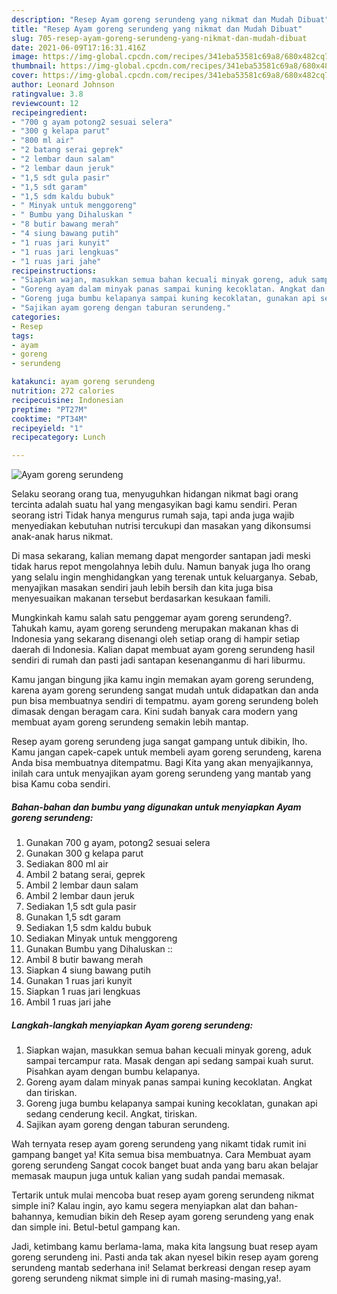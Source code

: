 ```yaml
---
description: "Resep Ayam goreng serundeng yang nikmat dan Mudah Dibuat"
title: "Resep Ayam goreng serundeng yang nikmat dan Mudah Dibuat"
slug: 705-resep-ayam-goreng-serundeng-yang-nikmat-dan-mudah-dibuat
date: 2021-06-09T17:16:31.416Z
image: https://img-global.cpcdn.com/recipes/341eba53581c69a8/680x482cq70/ayam-goreng-serundeng-foto-resep-utama.jpg
thumbnail: https://img-global.cpcdn.com/recipes/341eba53581c69a8/680x482cq70/ayam-goreng-serundeng-foto-resep-utama.jpg
cover: https://img-global.cpcdn.com/recipes/341eba53581c69a8/680x482cq70/ayam-goreng-serundeng-foto-resep-utama.jpg
author: Leonard Johnson
ratingvalue: 3.8
reviewcount: 12
recipeingredient:
- "700 g ayam potong2 sesuai selera"
- "300 g kelapa parut"
- "800 ml air"
- "2 batang serai geprek"
- "2 lembar daun salam"
- "2 lembar daun jeruk"
- "1,5 sdt gula pasir"
- "1,5 sdt garam"
- "1,5 sdm kaldu bubuk"
- " Minyak untuk menggoreng"
- " Bumbu yang Dihaluskan "
- "8 butir bawang merah"
- "4 siung bawang putih"
- "1 ruas jari kunyit"
- "1 ruas jari lengkuas"
- "1 ruas jari jahe"
recipeinstructions:
- "Siapkan wajan, masukkan semua bahan kecuali minyak goreng, aduk sampai tercampur rata. Masak dengan api sedang sampai kuah surut. Pisahkan ayam dengan bumbu kelapanya."
- "Goreng ayam dalam minyak panas sampai kuning kecoklatan. Angkat dan tiriskan."
- "Goreng juga bumbu kelapanya sampai kuning kecoklatan, gunakan api sedang cenderung kecil. Angkat, tiriskan."
- "Sajikan ayam goreng dengan taburan serundeng."
categories:
- Resep
tags:
- ayam
- goreng
- serundeng

katakunci: ayam goreng serundeng 
nutrition: 272 calories
recipecuisine: Indonesian
preptime: "PT27M"
cooktime: "PT34M"
recipeyield: "1"
recipecategory: Lunch

---
```



![Ayam goreng serundeng](https://img-global.cpcdn.com/recipes/341eba53581c69a8/680x482cq70/ayam-goreng-serundeng-foto-resep-utama.jpg)

Selaku seorang orang tua, menyuguhkan hidangan nikmat bagi orang tercinta adalah suatu hal yang mengasyikan bagi kamu sendiri. Peran seorang istri Tidak hanya mengurus rumah saja, tapi anda juga wajib menyediakan kebutuhan nutrisi tercukupi dan masakan yang dikonsumsi anak-anak harus nikmat.

Di masa  sekarang, kalian memang dapat mengorder santapan jadi meski tidak harus repot mengolahnya lebih dulu. Namun banyak juga lho orang yang selalu ingin menghidangkan yang terenak untuk keluarganya. Sebab, menyajikan masakan sendiri jauh lebih bersih dan kita juga bisa menyesuaikan makanan tersebut berdasarkan kesukaan famili. 



Mungkinkah kamu salah satu penggemar ayam goreng serundeng?. Tahukah kamu, ayam goreng serundeng merupakan makanan khas di Indonesia yang sekarang disenangi oleh setiap orang di hampir setiap daerah di Indonesia. Kalian dapat membuat ayam goreng serundeng hasil sendiri di rumah dan pasti jadi santapan kesenanganmu di hari liburmu.

Kamu jangan bingung jika kamu ingin memakan ayam goreng serundeng, karena ayam goreng serundeng sangat mudah untuk didapatkan dan anda pun bisa membuatnya sendiri di tempatmu. ayam goreng serundeng boleh dimasak dengan beragam cara. Kini sudah banyak cara modern yang membuat ayam goreng serundeng semakin lebih mantap.

Resep ayam goreng serundeng juga sangat gampang untuk dibikin, lho. Kamu jangan capek-capek untuk membeli ayam goreng serundeng, karena Anda bisa membuatnya ditempatmu. Bagi Kita yang akan menyajikannya, inilah cara untuk menyajikan ayam goreng serundeng yang mantab yang bisa Kamu coba sendiri.

<!--inarticleads1-->

##### Bahan-bahan dan bumbu yang digunakan untuk menyiapkan Ayam goreng serundeng:

1. Gunakan 700 g ayam, potong2 sesuai selera
1. Gunakan 300 g kelapa parut
1. Sediakan 800 ml air
1. Ambil 2 batang serai, geprek
1. Ambil 2 lembar daun salam
1. Ambil 2 lembar daun jeruk
1. Sediakan 1,5 sdt gula pasir
1. Gunakan 1,5 sdt garam
1. Sediakan 1,5 sdm kaldu bubuk
1. Sediakan  Minyak untuk menggoreng
1. Gunakan  Bumbu yang Dihaluskan ::
1. Ambil 8 butir bawang merah
1. Siapkan 4 siung bawang putih
1. Gunakan 1 ruas jari kunyit
1. Siapkan 1 ruas jari lengkuas
1. Ambil 1 ruas jari jahe




<!--inarticleads2-->

##### Langkah-langkah menyiapkan Ayam goreng serundeng:

1. Siapkan wajan, masukkan semua bahan kecuali minyak goreng, aduk sampai tercampur rata. Masak dengan api sedang sampai kuah surut. Pisahkan ayam dengan bumbu kelapanya.
1. Goreng ayam dalam minyak panas sampai kuning kecoklatan. Angkat dan tiriskan.
1. Goreng juga bumbu kelapanya sampai kuning kecoklatan, gunakan api sedang cenderung kecil. Angkat, tiriskan.
1. Sajikan ayam goreng dengan taburan serundeng.




Wah ternyata resep ayam goreng serundeng yang nikamt tidak rumit ini gampang banget ya! Kita semua bisa membuatnya. Cara Membuat ayam goreng serundeng Sangat cocok banget buat anda yang baru akan belajar memasak maupun juga untuk kalian yang sudah pandai memasak.

Tertarik untuk mulai mencoba buat resep ayam goreng serundeng nikmat simple ini? Kalau ingin, ayo kamu segera menyiapkan alat dan bahan-bahannya, kemudian bikin deh Resep ayam goreng serundeng yang enak dan simple ini. Betul-betul gampang kan. 

Jadi, ketimbang kamu berlama-lama, maka kita langsung buat resep ayam goreng serundeng ini. Pasti anda tak akan nyesel bikin resep ayam goreng serundeng mantab sederhana ini! Selamat berkreasi dengan resep ayam goreng serundeng nikmat simple ini di rumah masing-masing,ya!.


